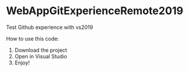 # WebAppGitExperienceRemote2019
Test Github experience with vs2019


How to use this code:

 1. Download the project
 2. Open in Visual Studio
 3. Enjoy!
